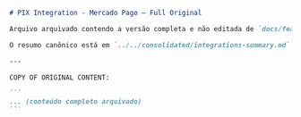 ````markdown
# PIX Integration - Mercado Pago — Full Original

Arquivo arquivado contendo a versão completa e não editada de `docs/features/integrations/pix-mercado-pago.md` antes da consolidação.

O resumo canônico está em `../../consolidated/integrations-summary.md`.

---

COPY OF ORIGINAL CONTENT:

```
... (conteúdo completo arquivado)
```
````
